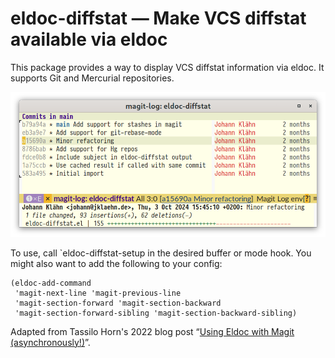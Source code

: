 # eldoc-diffstat — Make VCS diffstat available via eldoc

This package provides a way to display VCS diffstat information via eldoc.
It supports Git and Mercurial repositories.

![A screenshot showing diffstat information in the echo area of a magit-log buffer.](screenshot.webp "diffstat information is available in the echo area.")

To use, call `eldoc-diffstat-setup  in the desired buffer or mode hook.
You might also want to add the following to your config:

```elisp
(eldoc-add-command
 'magit-next-line 'magit-previous-line
 'magit-section-forward 'magit-section-backward
 'magit-section-forward-sibling 'magit-section-backward-sibling)
```

Adapted from Tassilo Horn's 2022 blog post “[Using Eldoc with Magit
(asynchronously!)][tsdh-blog-post]”.

[tsdh-blog-post]: https://www.tsdh.org/posts/2022-07-20-using-eldoc-with-magit-async.html
